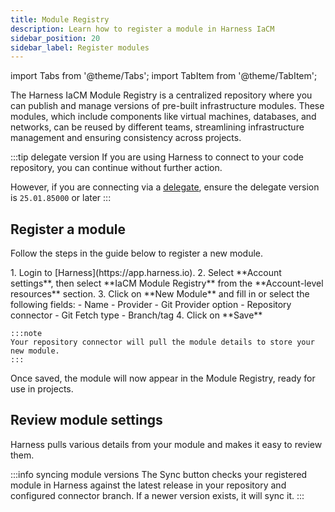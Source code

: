```yaml
---
title: Module Registry
description: Learn how to register a module in Harness IaCM
sidebar_position: 20
sidebar_label: Register modules
---
```


import Tabs from '@theme/Tabs';
import TabItem from '@theme/TabItem';

The Harness IaCM Module Registry is a centralized repository where you can publish and manage versions of pre-built infrastructure modules. These modules, which include components like virtual machines, databases, and networks, can be reused by different teams, streamlining infrastructure management and ensuring consistency across projects.

:::tip delegate version
If you are using Harness to connect to your code repository, you can continue without further action.

However, if you are connecting via a [delegate](https://developer.harness.io/docs/platform/delegates/delegate-concepts/delegate-overview/), ensure the delegate version is `25.01.85000` or later
:::

## Register a module
Follow the steps in the guide below to register a new module.

<Tabs>
<TabItem value="Interactive guide">
<DocVideo src="ttps://app.tango.us/app/embed/5aa16720-f96c-44f3-9ad7-2e4dce4ad3b3" title="Register a module in Harness" />
</TabItem>
<TabItem value="Step-by-step">
    1. Login to [Harness](https://app.harness.io).
    2. Select **Account settings**, then select  **IaCM Module Registry** from the **Account-level resources** section.
    3. Click on **New Module** and fill in or select the following fields:
        - Name
        - Provider
        - Git Provider option
        - Repository connector 
        - Git Fetch type
        - Branch/tag
    4. Click on **Save**
    
    :::note
    Your repository connector will pull the module details to store your new module.
    :::

   Once saved, the module will now appear in the Module Registry, ready for use in projects.
</TabItem>
</Tabs>

## Review module settings
Harness pulls various details from your module and makes it easy to review them.

<DocVideo src="https://app.tango.us/app/embed/f23cb280-5072-4622-a56b-7882cd01afff" title="Review your settings for a registered module" />

:::info syncing module versions
The Sync button checks your registered module in Harness against the latest release in your repository and configured connector branch. If a newer version exists, it will sync it.
:::